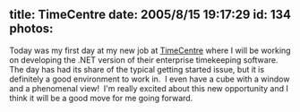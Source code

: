 title: TimeCentre
date: 2005/8/15 19:17:29
id: 134
photos:
---
Today was my first day at my new job at [TimeCentre](http://www.timecentre.com) where I will be working on developing the .NET version of their enterprise timekeeping software.  The day has had its share of the typical getting started issue, but it is definitely a good environment to work in.  I even have a cube with a window and a phenomenal view!  I'm really excited about this new opportunity and I think it will be a good move for me going forward.